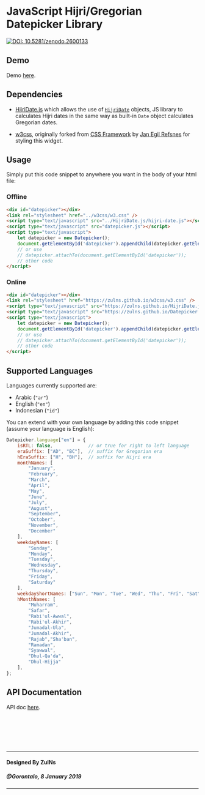# JavaScript Hijri/Gregorian Datepicker Library

[![DOI: 10.5281/zenodo.2600133](https://zenodo.org/badge/doi/10.5281/zenodo.2600133.svg)](https://zenodo.org/record/2600133)

## Demo
Demo [here](https://zulns.github.io/Datepicker.js/).

## Dependencies
- [HijriDate.js](https://github.com/ZulNs/HijriDate.js) which allows the use of
[`HijriDate`](https://zulns.github.io/HijriDate.js/hijri-date-api-doc.html) objects, JS library to calculates Hijri dates in the same way as built-in
`Date` object calculates Gregorian dates.

- [w3css](https://github.com/ZulNs/w3css), originally forked from [CSS Framework](https://github.com/JaniRefsnes/w3css) by
[Jan Egil Refsnes](https://github.com/JaniRefsnes) for styling this widget. 

## Usage
Simply put this code snippet to anywhere you want in the body of your html file:

### Offline
```html
<div id="datepicker"></div>
<link rel="stylesheet" href="../w3css/w3.css" />
<script type="text/javascript" src="../HijriDate.js/hijri-date.js"></script>
<script type="text/javascript" src="datepicker.js"></script>
<script type="text/javascript">
    let datepicker = new Datepicker();
    document.getElementById('datepicker').appendChild(datepicker.getElement());
    // or use
    // datepicker.attachTo(document.getElementById('datepicker'));
    // other code
</script>
```

### Online
```html
<div id="datepicker"></div>
<link rel="stylesheet" href="https://zulns.github.io/w3css/w3.css" />
<script type="text/javascript" src="https://zulns.github.io/HijriDate.js/hijri-date.js"></script>
<script type="text/javascript" src="https://zulns.github.io/Datepicker.js/datepicker.js"></script>
<script type="text/javascript">
    let datepicker = new Datepicker();
    document.getElementById('datepicker').appendChild(datepicker.getElement());
    // or use
    // datepicker.attachTo(document.getElementById('datepicker'));
    // other code
</script>
```

## Supported Languages
Languages currently supported are:
- Arabic (`"ar"`)
- English (`"en"`)
- Indonesian (`"id"`)

You can extend with your own language by adding this code snippet (assume your language is English):
```javascript
Datepicker.language["en"] = {
    isRTL: false,             // or true for right to left language
    eraSuffix: ["AD", "BC"],  // suffix for Gregorian era
    hEraSuffix: ["H", "BH"],  // suffix for Hijri era
    monthNames: [
        "January",
        "February",
        "March",
        "April",
        "May",
        "June",
        "July",
        "August",
        "September",
        "October",
        "November",
        "December"
    ],
    weekdayNames: [
        "Sunday",
        "Monday",
        "Tuesday",
        "Wednesday",
        "Thursday",
        "Friday",
        "Saturday"
    ],
    weekdayShortNames: ["Sun", "Mon", "Tue", "Wed", "Thu", "Fri", "Sat"],
    hMonthNames: [
        "Muharram",
        "Safar",
        "Rabi'ul-Awwal",
        "Rabi'ul-Akhir",
        "Jumadal-Ula",
        "Jumadal-Akhir",
        "Rajab","Sha'ban",
        "Ramadan",
        "Syawwal",
        "Dhul-Qa'da",
        "Dhul-Hijja"
    ],
};
```

## API Documentation
API doc [here](datepicker-api-doc.md).

&nbsp;

&nbsp;

&nbsp;

---
#### Designed By ZulNs
##### @Gorontalo, 8 January 2019
---
